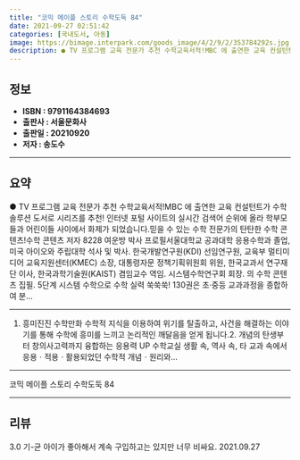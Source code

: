 ```yaml
---
title: "코믹 메이플 스토리 수학도둑 84"
date: 2021-09-27 02:51:42
categories: [국내도서, 아동]
image: https://bimage.interpark.com/goods_image/4/2/9/2/353784292s.jpg
description: ● TV 프로그램 교육 전문가 추천 수학교육서적!MBC 에 출연한 교육 컨설턴트가 수학 솔루션 도서로 시리즈를 추천! 인터넷 포털 사이트의 실시간 검색어 순위에 올라 학부모들과 어린이들 사이에서 화제가 되었습니다.믿을 수 있는 수학 전문가의 탄탄한 수학 콘텐츠!수학 콘텐츠 저자 82
---
```


## **정보**

- **ISBN : 9791164384693**
- **출판사 : 서울문화사**
- **출판일 : 20210920**
- **저자 : 송도수**

------



## **요약**

●  TV 프로그램 교육 전문가 추천 수학교육서적!MBC 에 출연한 교육 컨설턴트가 수학 솔루션 도서로  시리즈를 추천! 인터넷 포털 사이트의 실시간 검색어 순위에 올라 학부모들과 어린이들 사이에서 화제가 되었습니다.믿을 수 있는 수학 전문가의 탄탄한 수학 콘텐츠!수학 콘텐츠 저자 8228 여운방 박사 프로필서울대학교 공과대학 응용수학과 졸업, 미국 아이오와 주립대학 석사 및 박사. 한국개발연구원(KDI) 선임연구원, 교육부 멀티미디어 교육지원센터(KMEC) 소장, 대통령자문 정책기획위원회 위원, 한국교과서 연구재단 이사, 한국과학기술원(KAIST) 겸임교수 역임. 시스템수학연구회 회장. 의 수학 콘텐츠 집필. 5단계 시스템 수학으로 수학 실력 쑥쑥쑥!  130권은 초·중등 교과과정을 종합하여 분...

------

1. 흥미진진 수학만화 수학적 지식을 이용하여 위기를 탈출하고, 사건을 해결하는 이야기를 통해 수학에 흥미를 느끼고 논리적인 깨달음을 얻게 됩니다.2. 개념의 탄생부터 창의사고력까지 융합하는 응용력 UP 수학교실 생활 속, 역사 속, 타 교과 속에서 응용ㆍ적용ㆍ활용되었던 수학적 개념ㆍ원리와... 

------


코믹 메이플 스토리 수학도둑 84 

------


## **리뷰** 

3.0 기-균 아이가 좋아해서 계속 구입하고는 있지만 너무 비싸요. 2021.09.27 <br/>